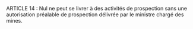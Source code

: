 ARTICLE 14 : Nul ne peut se livrer à des activités de prospection
sans une autorisation préalable de prospection délivrée par le ministre
chargé des mines.